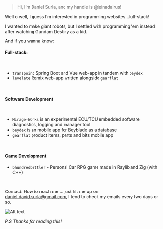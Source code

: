 > Hi, I’m Daniel Surla, and my handle is @leinadalrus!

Well o well, I guess I’m interested in programming websites...full-stack!

I wanted to make giant robots, but I settled with programming 'em instead after watching Gundam Destiny as a kid.

And if you wanna know: 

#### Full-stack:

<br>

- `transpoint` Spring Boot and Vue web-app in tandem with `beydex`
- `levelate` Remix web-app written alongside `gearflat`

<br>

#### Software Development

<br>

- `Mirage-Works` is an experimental ECU/TCU embedded software diagnostics, logging and manager tool
- `beydex` is an mobile app for Beyblade as a database
- `gearflat` product items, parts and bits mobile app

<br>

#### Game Development

- `bhundredbattler` - Personal Car RPG game made in Raylib and Zig (with C++)

<br>

Contact: How to reach me ... just hit me up on daniel.david.surla@gmail.com, I tend to check my emails every two days or so.

![Alt text](images/daniel03.jpg)

*P.S*
  *Thanks for reading this!*
<!---
leinadalrus/leinadalrus is a ✨ special ✨ repository because its `README.md` (this file) appears on your GitHub profile.
You can click the Preview link to take a look at your changes.
--->
